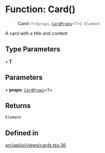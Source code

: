 # Function: Card()

> **Card**\<`T`\>(`props`: [`CardProps`](../interfaces/CardProps.md)\<`T`\>): `Element`

A card with a title and content

## Type Parameters

• **T**

## Parameters

• **props**: [`CardProps`](../interfaces/CardProps.md)\<`T`\>

## Returns

`Element`

## Defined in

[src/api/ui/views/cards.tsx:36](https://github.com/blacksmithgu/datacore/blob/7b0c019def7e079c43dc5dbea32d9f610e95285b/src/api/ui/views/cards.tsx#L36)
